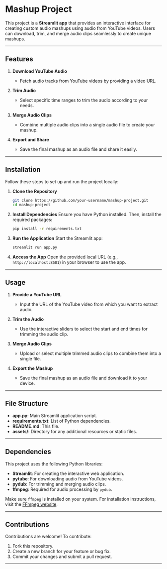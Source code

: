 # Mashup Project

This project is a **Streamlit app** that provides an interactive interface for creating custom audio mashups using audio from YouTube videos. Users can download, trim, and merge audio clips seamlessly to create unique mashups.

---

## Features

1. **Download YouTube Audio**
   - Fetch audio tracks from YouTube videos by providing a video URL.

2. **Trim Audio**
   - Select specific time ranges to trim the audio according to your needs.

3. **Merge Audio Clips**
   - Combine multiple audio clips into a single audio file to create your mashup.

4. **Export and Share**
   - Save the final mashup as an audio file and share it easily.

---

## Installation

Follow these steps to set up and run the project locally:

1. **Clone the Repository**
   ```bash
   git clone https://github.com/your-username/mashup-project.git
   cd mashup-project
   ```

2. **Install Dependencies**
   Ensure you have Python installed. Then, install the required packages:
   ```bash
   pip install -r requirements.txt
   ```

3. **Run the Application**
   Start the Streamlit app:
   ```bash
   streamlit run app.py
   ```

4. **Access the App**
   Open the provided local URL (e.g., `http://localhost:8501`) in your browser to use the app.

---

## Usage

1. **Provide a YouTube URL**
   - Input the URL of the YouTube video from which you want to extract audio.

2. **Trim the Audio**
   - Use the interactive sliders to select the start and end times for trimming the audio clip.

3. **Merge Audio Clips**
   - Upload or select multiple trimmed audio clips to combine them into a single file.

4. **Export the Mashup**
   - Save the final mashup as an audio file and download it to your device.

---

## File Structure

- **app.py**: Main Streamlit application script.
- **requirements.txt**: List of Python dependencies.
- **README.md**: This file.
- **assets/**: Directory for any additional resources or static files.

---

## Dependencies

This project uses the following Python libraries:
- **Streamlit**: For creating the interactive web application.
- **pytube**: For downloading audio from YouTube videos.
- **pydub**: For trimming and merging audio clips.
- **ffmpeg**: Required for audio processing by `pydub`.

Make sure `ffmpeg` is installed on your system. For installation instructions, visit the [FFmpeg website](https://ffmpeg.org/).

---

## Contributions

Contributions are welcome! To contribute:

1. Fork this repository.
2. Create a new branch for your feature or bug fix.
3. Commit your changes and submit a pull request.

---



